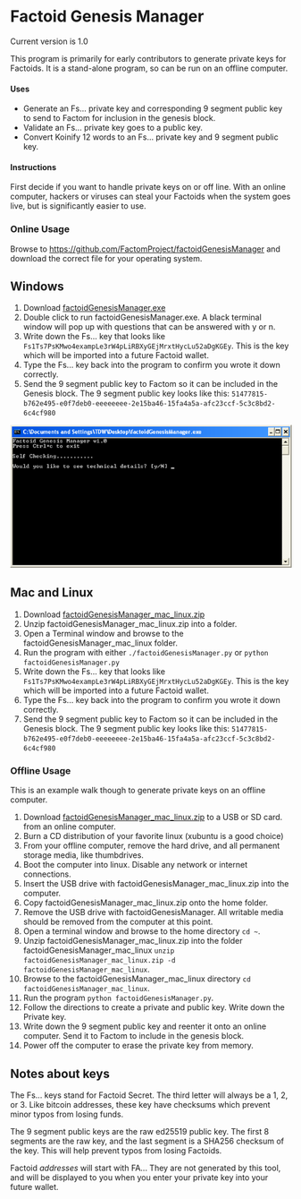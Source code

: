 Factoid Genesis Manager
==========

Current version is 1.0

This program is primarily for early contributors to generate private keys for Factoids.  It is a stand-alone program, so can be run on an offline computer.

#### Uses
- Generate an Fs... private key and corresponding 9 segment public key to send to Factom for inclusion in the genesis block.
- Validate an Fs... private key goes to a public key.
- Convert Koinify 12 words to an Fs... private key and 9 segment public key.



#### Instructions

First decide if you want to handle private keys on or off line. With an online computer, hackers or viruses can steal your Factoids when the system goes live, but is significantly easier to use.

### Online Usage

Browse to https://github.com/FactomProject/factoidGenesisManager and download the correct file for your operating system.

## Windows
1. Download [factoidGenesisManager.exe](https://github.com/FactomProject/factoidGenesisManager/blob/master/factoidGenesisManager.exe?raw=true)
2. Double click to run factoidGenesisManager.exe. A black terminal window will pop up with questions that can be answered with y or n. 
3. Write down the Fs... key that looks like `Fs1Ts7PsKMwo4exampLe3rW4pLiRBXyGEjMrxtHycLu52aDgKGEy`.  This is the key which will be imported into a future Factoid wallet.
4. Type the Fs... key back into the program to confirm you wrote it down correctly.
5. Send the 9 segment public key to Factom so it can be included in the Genesis block. The 9 segment public key looks like this: `51477815-b762e495-e0f7deb0-eeeeeeee-2e15ba46-15fa4a5a-afc23ccf-5c3c8bd2-6c4cf980`

![Windows Terminal](windows_example.png?raw=true)

## Mac and Linux

1. Download [factoidGenesisManager_mac_linux.zip](https://github.com/FactomProject/factoidGenesisManager/blob/master/factoidGenesisManager_mac_linux.zip?raw=true)
2. Unzip factoidGenesisManager_mac_linux.zip into a folder.
3. Open a Terminal window and browse to the factoidGenesisManager_mac_linux folder.
4. Run the program with either `./factoidGenesisManager.py` or `python factoidGenesisManager.py`
5. Write down the Fs... key that looks like `Fs1Ts7PsKMwo4exampLe3rW4pLiRBXyGEjMrxtHycLu52aDgKGEy`.  This is the key which will be imported into a future Factoid wallet.
6. Type the Fs... key back into the program to confirm you wrote it down correctly.
7. Send the 9 segment public key to Factom so it can be included in the Genesis block. The 9 segment public key looks like this: `51477815-b762e495-e0f7deb0-eeeeeeee-2e15ba46-15fa4a5a-afc23ccf-5c3c8bd2-6c4cf980`

### Offline Usage
This is an example walk though to generate private keys on an offline computer.

1. Download [factoidGenesisManager_mac_linux.zip](https://github.com/FactomProject/factoidGenesisManager/blob/master/factoidGenesisManager_mac_linux.zip?raw=true) to a USB or SD card. from an online computer.
2. Burn a CD distribution of your favorite linux (xubuntu is a good choice)
3. From your offline computer, remove the hard drive, and all permanent storage media, like thumbdrives.
4. Boot the computer into linux. Disable any network or internet connections.
5. Insert the USB drive with factoidGenesisManager_mac_linux.zip into the computer.
6. Copy factoidGenesisManager_mac_linux.zip onto the home folder.
7. Remove the USB drive with factoidGenesisManager. All writable media should be removed from the computer at this point.
8. Open a terminal window and browse to the home directory `cd ~`.
9. Unzip factoidGenesisManager_mac_linux.zip into the folder factoidGenesisManager_mac_linux `unzip factoidGenesisManager_mac_linux.zip -d factoidGenesisManager_mac_linux`.
10. Browse to the factoidGenesisManager_mac_linux directory `cd factoidGenesisManager_mac_linux`.
11. Run the program `python factoidGenesisManager.py`.
12. Follow the directions to create a private and public key.  Write down the Private key.
13. Write down the 9 segment public key and reenter it onto an online computer.  Send it to Factom to include in the genesis block.
14. Power off the computer to erase the private key from memory.

## Notes about keys

The Fs... keys stand for Factoid Secret.  The third letter will always be a 1, 2, or 3. Like bitcoin addresses, these key have checksums which prevent minor typos from losing funds.

The 9 segment public keys are the raw ed25519 public key.  The first 8 segments are the raw key, and the last segment is a SHA256 checksum of the key.  This will help prevent typos from losing Factoids.

Factoid *addresses* will start with FA... They are not generated by this tool, and will be displayed to you when you enter your private key into your future wallet.


